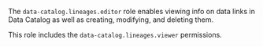 The `data-catalog.lineages.editor` role enables viewing info on data links in Data Catalog as well as creating, modifying, and deleting them.

This role includes the `data-catalog.lineages.viewer` permissions.
